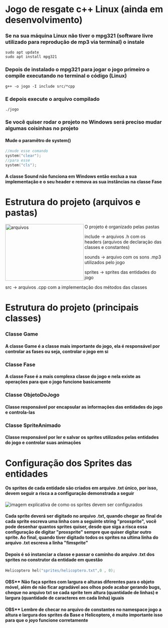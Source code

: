 # Jogo de resgate c++ Linux (ainda em desenvolvimento)
### Se na sua máquina Linux não tiver o mpg321 (software livre utilizado para reprodução de mp3 via terminal) o instale
```shell
sudo apt update
sudo apt install mpg321
```
### Depois de instalado o mpg321 para jogar o jogo primeiro o compile executando no terminal o código (Linux)
```shell
g++ -o jogo -I include src/*cpp
```

### E depois execute o arquivo compilado
```shell
./jogo
```

### Se você quiser rodar o projeto no Windows será preciso mudar algumas coisinhas no projeto
#### Mude o paramêtro de system()
```c++
//mude esse comando 
system("clear");
//para esse
system("cls");
```
#### A classe Sound não funciona em Windows então exclua a sua implementação e o seu header e remova as sua instâncias na classe Fase

# Estrutura do projeto (arquivos e pastas)
<div>
<img src="https://github.com/JoaoPauloFialho/imagens/blob/main/Captura%20de%20tela%20de%202023-06-14%2015-59-08.png" alt="arquivos" align="left" width="250rem" height="180rem"/>
<p>O projeto é organizado pelas pastas</p>
<p>include -> arquivos .h com os headers (arquivos de declaração das classes e constantes)</p>
<p>sounds -> arquivo com os sons .mp3 utilizados pelo jogo</p>
<p>sprites -> sprites das entidades do jogo</p>
<p>src -> arquivos .cpp com a implementação dos métodos das classes</p>
<div/>

# Estrutura do projeto (principais classes)

### Classe Game
#### A classe Game é a classe mais importante do jogo, ela é responsável por controlar as fases ou seja, controlar o jogo em si

### Classe Fase
#### A classe Fase é a mais complexa classe do jogo e nela existe as operações para que o jogo funcione basicamente

### Classe ObjetoDoJogo
#### Classe responsável por encapsular as informações das entidades do jogo e controla-las

### Classe SpriteAnimado
#### Classe responsável por ler e salvar os sprites utilizados pelas entidades do jogo e controlar suas animações

# Configuração dos Sprites das entidades
#### Os sprites de cada entidade são criados em arquivo .txt único, por isso, devem seguir a risca a a configuração demonstrada a seguir
![imagem explicativa de como os sprites devem ser configurados](https://github.com/JoaoPauloFialho/imagens/blob/main/helicoptero.png)
#### Cada sprite deverá ser digitado no arquivo .txt, quando chegar ao final de cada sprite escreva uma linha com a seguinte string "proxsprite", você pode desenhar quantos sprites quiser, desde que siga a risca essa  configuração de digitar "proxsprite" sempre que quiser digitar outro sprite. Ao final, quando tiver digitado todos os sprites na ultima linha do arquivo .txt escreva a linha "fimsprite"

#### Depois é só instanciar a classe e passar o caminho do arquivo .txt dos sprites no construtor da entidade em questão

```c++
Helicoptero hel("sprites/helicoptero.txt",0 , 0);
```

#### OBS** Não faça sprites com largura e alturas diferentes para o objeto móvel, além de não ficar agradável aos olhos pode acabar gerando bugs, cheque no arquivo txt se cada sprite tem altura (quantidade de linhas) e largura (quantidade de caracteres em cada linha) iguais

#### OBS** Lembre de checar no arquivo de constantes no namespace jogo a altura e largura dos sprites da Base e Helicoptero, é muito importante isso para que o joyo funcione corretamente

